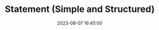 ---
title: "Statement (Simple and Structured)"
type: "content"
date: 2023-08-07 16:45:00
draft: false
description: "..."
---